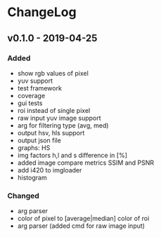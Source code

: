 ChangeLog
==========

v0.1.0 - 2019-04-25
-------------------

### Added
 - show rgb values of pixel
 - yuv support
 - test framework
 - coverage
 - gui tests
 - roi instead of single pixel
 - raw input yuv image support
 - arg for filtering type (avg, med)
 - output hsv, hls support
 - output json file
 - graphs: HS
 - img factors h,l and s difference in [%]
 - added image compare metrics SSIM and PSNR
 - add i420 to imgloader
 - histogram

### Changed
 - arg parser
 - color of pixel to [average|median] color of roi
 - arg parser (added cmd for raw image input)
